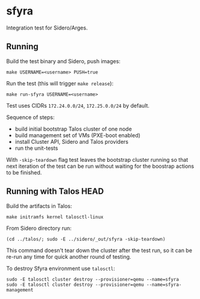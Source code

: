 # sfyra

Integration test for Sidero/Arges.

## Running

Build the test binary and Sidero, push images:

    make USERNAME=<username> PUSH=true

Run the test (this will trigger `make release`):

    make run-sfyra USERNAME=<username>

Test uses CIDRs `172.24.0.0/24`, `172.25.0.0/24` by default.

Sequence of steps:

* build initial bootstrap Talos cluster of one node
* build management set of VMs (PXE-boot enabled)
* install Cluster API, Sidero and Talos providers
* run the unit-tests

With `-skip-teardown` flag test leaves the bootstrap cluster running so that next iteration of the test
can be run without waiting for the boostrap actions to be finished.

## Running with Talos HEAD

Build the artifacts in Talos:

    make initramfs kernel talosctl-linux

From Sidero directory run:

    (cd ../talos/; sudo -E ../sidero/_out/sfyra -skip-teardown)

This command doesn't tear down the cluster after the test run, so it can be re-run any time for quick another round of testing.

To destroy Sfyra environment use `talosctl`:

    sudo -E talosctl cluster destroy --provisioner=qemu --name=sfyra
    sudo -E talosctl cluster destroy --provisioner=qemu --name=sfyra-management
